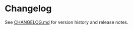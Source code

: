 # Changelog
<!-- markdownlint-disable MD013 MD012 -->

See [CHANGELOG.md](../CHANGELOG.md) for version history and release notes.
